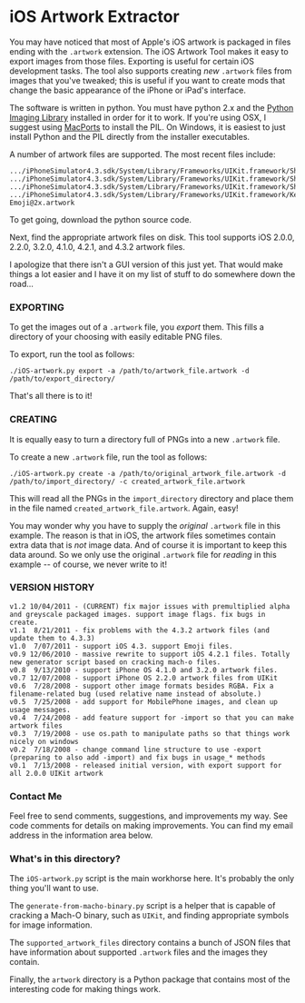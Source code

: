 iOS Artwork Extractor
=====================

You may have noticed that most of Apple's iOS artwork is packaged in files ending with the `.artwork` extension. The iOS Artwork Tool makes it easy to export images from those files. Exporting is useful for certain iOS development tasks. The tool also supports creating *new* `.artwork` files from images that you've tweaked; this is useful if you want to create mods that change the basic appearance of the iPhone or iPad's interface.

The software is written in python. You must have python 2.x and the [Python Imaging Library](http://www.pythonware.com/products/pil/) installed in order for it to work. If you're using OSX, I suggest using [MacPorts](http://www.macports.org/) to install the PIL. On Windows, it is easiest to just install Python and the PIL directly from the installer executables.

A number of artwork files are supported. The most recent files include:

    .../iPhoneSimulator4.3.sdk/System/Library/Frameworks/UIKit.framework/Shared@2x.artwork
    .../iPhoneSimulator4.3.sdk/System/Library/Frameworks/UIKit.framework/Shared~ipad.artwork
    .../iPhoneSimulator4.3.sdk/System/Library/Frameworks/UIKit.framework/Shared~iphone.artwork
    .../iPhoneSimulator4.3.sdk/System/Library/Frameworks/UIKit.framework/Keyboard-Emoji@2x.artwork
        
To get going, download the python source code.

Next, find the appropriate artwork files on disk. This tool supports iOS 2.0.0, 2.2.0, 3.2.0, 4.1.0, 4.2.1, and 4.3.2 artwork files.

I apologize that there isn't a GUI version of this just yet. That would make things a lot easier and I have it on my list of stuff to do somewhere down the road...

### EXPORTING

To get the images out of a `.artwork` file, you *export* them. This fills a directory of your choosing with easily editable PNG files.

To export, run the tool as follows:

    ./iOS-artwork.py export -a /path/to/artwork_file.artwork -d /path/to/export_directory/

That's all there is to it!

### CREATING

It is equally easy to turn a directory full of PNGs into a new `.artwork` file.

To create a new `.artwork` file, run the tool as follows:

    ./iOS-artwork.py create -a /path/to/original_artwork_file.artwork -d /path/to/import_directory/ -c created_artwork_file.artwork

This will read all the PNGs in the `import_directory` directory and place them in the file named `created_artwork_file.artwork`. Again, easy!

You may wonder why you have to supply the *original* `.artwork` file in this example. The reason is that in iOS, the artwork files sometimes contain extra data that is *not* image data. And of course it is important to keep this data around. So we only use the original `.artwork` file for *reading* in this example -- of course, we never write to it!

### VERSION HISTORY

    v1.2 10/04/2011 - (CURRENT) fix major issues with premultiplied alpha and greyscale packaged images. support image flags. fix bugs in create.
    v1.1  8/21/2011 - fix problems with the 4.3.2 artwork files (and update them to 4.3.3)
    v1.0  7/07/2011 - support iOS 4.3. support Emoji files.
    v0.9 12/06/2010 - massive rewrite to support iOS 4.2.1 files. Totally new generator script based on cracking mach-o files.
    v0.8  9/13/2010 - support iPhone OS 4.1.0 and 3.2.0 artwork files.
    v0.7 12/07/2008 - support iPhone OS 2.2.0 artwork files from UIKit
    v0.6  7/28/2008 - support other image formats besides RGBA. Fix a filename-related bug (used relative name instead of absolute.)
    v0.5  7/25/2008 - add support for MobilePhone images, and clean up usage messages.
    v0.4  7/24/2008 - add feature support for -import so that you can make artwork files
    v0.3  7/19/2008 - use os.path to manipulate paths so that things work nicely on windows
    v0.2  7/18/2008 - change command line structure to use -export (preparing to also add -import) and fix bugs in usage_* methods
    v0.1  7/13/2008 - released initial version, with export support for all 2.0.0 UIKit artwork
    
### Contact Me

Feel free to send comments, suggestions, and improvements my way. See code comments for details on making improvements. You can find my email address in the information area below.

### What's in this directory?

The `iOS-artwork.py` script is the main workhorse here. It's probably the only thing you'll want to use.

The `generate-from-macho-binary.py` script is a helper that is capable of cracking a Mach-O binary, such as `UIKit`, and finding appropriate symbols for image information.

The `supported_artwork_files` directory contains a bunch of JSON files that have information about supported `.artwork` files and the images they contain.

Finally, the `artwork` directory is a Python package that contains most of the interesting code for making things work.


